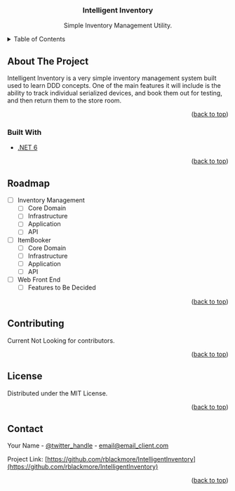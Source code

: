 <div id="top"></div>
<!--
*** Thanks for checking out the Best-README-Template. If you have a suggestion
*** that would make this better, please fork the repo and create a pull request
*** or simply open an issue with the tag "enhancement".
*** Don't forget to give the project a star!
*** Thanks again! Now go create something AMAZING! :D
-->



<!-- PROJECT SHIELDS -->
<!--
*** I'm using markdown "reference style" links for readability.
*** Reference links are enclosed in brackets [ ] instead of parentheses ( ).
*** See the bottom of this document for the declaration of the reference variables
*** for contributors-url, forks-url, etc. This is an optional, concise syntax you may use.
*** https://www.markdownguide.org/basic-syntax/#reference-style-links
-->

<!-- PROJECT LOGO -->
<br />
<div align="center">

<h3 align="center">Intelligent Inventory</h3>

  <p align="center">
    Simple Inventory Management Utility.
    <br />
    <!-- <a href="https://github.com/rblackmore/IntelligentInventory"><strong>Explore the docs »</strong></a>
    <br />
    <br /> -->
    <!-- <a href="https://github.com/rblackmore/IntelligentInventory">View Demo</a>
    ·
    <a href="https://github.com/rblackmore/IntelligentInventory/issues">Report Bug</a>
    ·
    <a href="https://github.com/rblackmore/IntelligentInventory/issues">Request Feature</a> -->
  </p>
</div>



<!-- TABLE OF CONTENTS -->
<details>
  <summary>Table of Contents</summary>
  <ol>
    <li>
      <a href="#about-the-project">About The Project</a>
      <ul>
        <li><a href="#built-with">Built With</a></li>
      </ul>
    </li>
    <li>
      <a href="#getting-started">Getting Started</a>
      <ul>
        <li><a href="#prerequisites">Prerequisites</a></li>
        <li><a href="#installation">Installation</a></li>
      </ul>
    </li>
    <li><a href="#usage">Usage</a></li>
    <li><a href="#roadmap">Roadmap</a></li>
    <li><a href="#contributing">Contributing</a></li>
    <li><a href="#license">License</a></li>
    <li><a href="#contact">Contact</a></li>
    <li><a href="#acknowledgments">Acknowledgments</a></li>
  </ol>
</details>



<!-- ABOUT THE PROJECT -->
## About The Project

Intelligent Inventory is a very simple inventory management system built used to learn DDD concepts. One of the main features it will include is the ability to track individual serialized devices, and book them out for testing, and then return them to the store room.


<p align="right">(<a href="#top">back to top</a>)</p>

### Built With

* [.NET 6](https://dotnet.microsoft.com/en-us/)


<p align="right">(<a href="#top">back to top</a>)</p>


<!-- ROADMAP -->
## Roadmap

- [ ] Inventory Management
    - [ ] Core Domain
    - [ ] Infrastructure
    - [ ] Application
    - [ ] API
- [ ] ItemBooker
    - [ ] Core Domain
    - [ ] Infrastructure
    - [ ] Application
    - [ ] API
- [ ] Web Front End
    - [ ] Features to Be Decided

<!-- See the [open issues](https://github.com/rblackmore/IntelligentInventory/issues) for a full list of proposed features (and known issues). -->

<p align="right">(<a href="#top">back to top</a>)</p>



<!-- CONTRIBUTING -->
## Contributing

Current Not Looking for contributors.

<p align="right">(<a href="#top">back to top</a>)</p>



<!-- LICENSE -->
## License

Distributed under the MIT License.

<p align="right">(<a href="#top">back to top</a>)</p>



<!-- CONTACT -->
## Contact

Your Name - [@twitter_handle](https://twitter.com/twitter_handle) - email@email_client.com

Project Link: [https://github.com/rblackmore/IntelligentInventory](https://github.com/rblackmore/IntelligentInventory)

<p align="right">(<a href="#top">back to top</a>)</p>



<!-- ACKNOWLEDGMENTS -->
